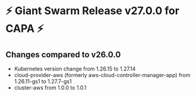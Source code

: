 # :zap: Giant Swarm Release v27.0.0 for CAPA :zap:

## Changes compared to v26.0.0

- Kubernetes version change from 1.26.15 to 1.27.14
- cloud-provider-aws (formerly aws-cloud-controller-manager-app) from 1.26.11-gs1 to 1.27.7-gs1
- cluster-aws from 1.0.0 to 1.0.1
